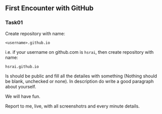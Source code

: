 ## First Encounter with GitHub

### Task01

Create  repository with name:

`<username>.github.io`

i.e. if your username on github.com is `hsrai`, then create repository with name:

`hsrai.github.io`

Is should be public and fill all the detailes with something (Nothing should be blank, unchecked or none).
In description do write a good paragraph about yourself.

We will have fun.

Report to me, live, with all screenshotrs and every minute details.
